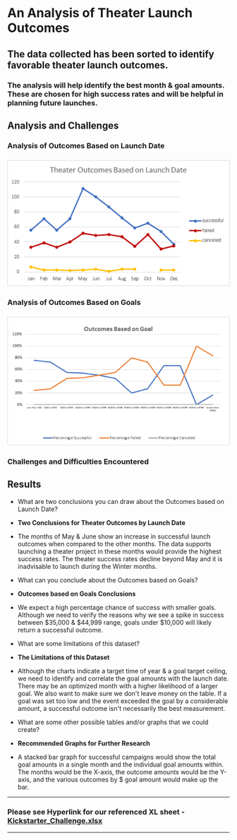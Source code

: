 # An Analysis of Theater Launch Outcomes

## The data collected has been sorted to identify favorable theater launch outcomes.  

### The analysis will help identify the best month & goal amounts. These are chosen for high success rates and will be helpful in planning future launches. 

## Analysis and Challenges

### Analysis of Outcomes Based on Launch Date

### ![Theater_Outcomes_vs_Launch](https://github.com/ScottyMacCVC/kickstarter-analysis/blob/CHALLENGE-01/resources/Theater_Outcomes_vs_Launch.png) 

### Analysis of Outcomes Based on Goals

### ![Outcomes_vs_Goals](https://github.com/ScottyMacCVC/kickstarter-analysis/blob/CHALLENGE-01/resources/Outcomes_vs_Goals.png)

### Challenges and Difficulties Encountered

## Results

- What are two conclusions you can draw about the Outcomes based on Launch Date?
- **Two Conclusions for Theater Outcomes by Launch Date**
- The months of May & June show an increase in successful launch outcomes when compared to the other months. The data supports launching a theater project in these months would provide the highest success rates. The theater success rates decline beyond May and it is inadvisable to launch during the Winter months.

- What can you conclude about the Outcomes based on Goals?
- **Outcomes based on Goals Conclusions** 
- We expect a high percentage chance of success with smaller goals. Although we need to verify the reasons why we see a spike in success between $35,000 & $44,999 range, goals under $10,000 will likely return a successful outcome.

- What are some limitations of this dataset? 
- **The Limitations of this Dataset**
- Although the charts indicate a target time of year & a goal target ceiling, we need to identify and correlate the goal amounts with the launch date. There may be an optimized month with a higher likelihood of a larger goal. We also want to make sure we don't leave money on the table. If a goal was set too low and the event exceeded the goal by a considerable amount, a successful outcome isn't necessarily the best measurement. 

- What are some other possible tables and/or graphs that we could create?
- **Recommended Graphs for Further Research**
- A stacked bar graph for successful campaigns would show the total goal amounts in a single month and the individual goal amounts within. The months would be the X-axis, the outcome amounts would be the Y-axis, and the various outcomes by $ goal amount would make up the bar. 

---
### Please see Hyperlink for our referenced XL sheet  - [Kickstarter_Challenge.xlsx](https://github.com/ScottyMacCVC/kickstarter-analysis/blob/CHALLENGE-01/Kickstarter_Challenge.xlsx)
---
